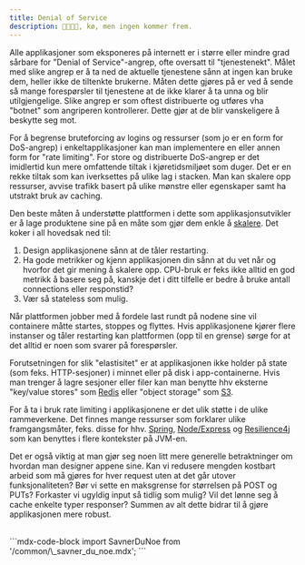 ```yaml
---
title: Denial of Service
description: 🚌🚌🚌🚌, kø, men ingen kommer frem.
---
```


Alle applikasjoner som eksponeres på internett er i større eller mindre grad sårbare for "Denial of Service"-angrep, ofte oversatt til "tjenestenekt". Målet med slike angrep er å ta ned de aktuelle tjenestene sånn at ingen kan bruke dem, heller ikke de tiltenkte brukerne. Måten dette gjøres på er ved å sende så mange forespørsler til tjenestene at de ikke klarer å ta unna og blir utilgjengelige. Slike angrep er som oftest distribuerte og utføres vha "botnet" som angriperen kontrollerer. Dette gjør at de blir vanskeligere å beskytte seg mot.

For å begrense bruteforcing av logins og ressurser (som jo er en form for DoS-angrep) i enkeltapplikasjoner kan man implementere en eller annen form for "rate limiting". For store og distribuerte DoS-angrep er det imidlertid kun mere omfattende tiltak i kjøretidsmiljøet som duger. Det er en rekke tiltak som kan iverksettes på ulike lag i stacken. Man kan skalere opp ressurser, avvise trafikk basert på ulike mønstre eller egenskaper samt ha utstrakt bruk av caching.

Den beste måten å understøtte plattformen i dette som applikasjonsutvikler er å lage produktene sine på en måte som gjør dem enkle å [skalere](https://doc.nais.io/nais-application/automatic-scaling/). Det koker i all hovedsak ned til:

1. Design applikasjonene sånn at de tåler restarting.
2. Ha gode metrikker og kjenn applikasjonen din sånn at du vet når og hvorfor det gir mening å skalere opp. CPU-bruk er feks ikke alltid en god metrikk å basere seg på, kanskje det i ditt tilfelle er bedre å bruke antall connections eller responstid?
3. Vær så stateless som mulig.

Når plattformen jobber med å fordele last rundt på nodene sine vil containere måtte startes, stoppes og flyttes. Hvis applikasjonene kjører flere instanser og tåler restarting kan plattformen (opp til en grense) sørge for at det alltid er noen som svarer på forespørsler.

Forutsetningen for slik "elastisitet" er at applikasjonen ikke holder på state (som feks. HTTP-sesjoner) i minnet eller på disk i app-containerne. Hvis man trenger å lagre sesjoner eller filer kan man benytte hhv eksterne "key/value stores" som [Redis](https://doc.nais.io/persistence/redis/) eller "object storage" som [S3](https://doc.nais.io/persistence/objectstore/).

For å ta i bruk rate limiting i applikasjonene er det ulik støtte i de ulike rammeverkene. Det finnes mange ressurser som forklarer ulike framgangsmåter, feks. disse for hhv. [Spring](https://www.baeldung.com/spring-bucket4j), [Node/Express](https://www.section.io/engineering-education/nodejs-rate-limiting/) og [Resilience4j](https://resilience4j.readme.io/docs/examples-4) som kan benyttes i flere kontekster på JVM-en.

Det er også viktig at man gjør seg noen litt mere generelle betraktninger om hvordan man designer appene sine. Kan vi redusere mengden kostbart arbeid som må gjøres for hver request uten at det går utover funksjonaliteten? Bør vi sette en maksgrense for størrelsen på POST og PUTs? Forkaster vi ugyldig input så tidlig som mulig? Vil det lønne seg å cache enkelte typer responser? Summen av alt dette bidrar til å gjøre applikasjonen mere robust.

<br />
```mdx-code-block
import SavnerDuNoe from '/common/\_savner_du_noe.mdx';

<SavnerDuNoe />
```

